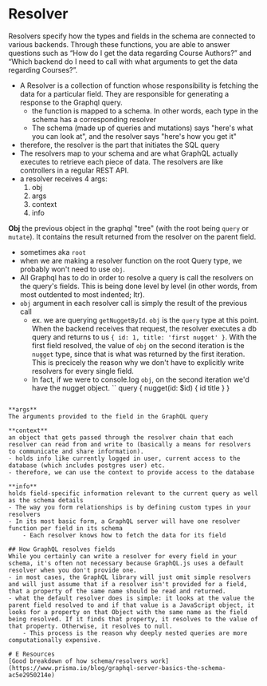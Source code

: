 
# Resolver
Resolvers specify how the types and fields in the schema are connected to various backends. Through these functions, you are able to answer questions such as “How do I get the data regarding Course Authors?” and “Which backend do I need to call with what arguments to get the data regarding Courses?”.

- A Resolver is a collection of function whose responsibility is fetching the data for a particular field. They are responsible for generating a response to the Graphql query.
	- the function is mapped to a schema. In other words, each type in the schema has a corresponding resolver
	- The schema (made up of queries and mutations) says "here's what you can look at", and the resolver says "here's how you get it"
- therefore, the resolver is the part that initiates the SQL query
- The resolvers map to your schema and are what GraphQL actually executes to retrieve each piece of data. The resolvers are like controllers in a regular REST API.
- a resolver receives 4 args:
	1. obj
	2. args
	3. context
	4. info

**Obj**
the previous object in the graphql "tree" (with the root being `query` or `mutate`). It contains the result returned from the resolver on the parent field.
- sometimes aka `root`
- when we are making a resolver function on the root Query type, we probably won't need to use `obj`.
- All Graphql has to do in order to resolve a query is call the resolvers on the query's fields. This is being done level by level (in other words, from most outdented to most indented; ltr).
- `obj` argument in each resolver call is simply the result of the previous call
	- ex. we are querying `getNuggetById`. `obj` is the `query` type at this point. When the backend receives that request, the resolver executes a db query and returns to us `{ id: 1, title: 'first nugget' }`. With the first field resolved, the value of `obj` on the second iteration is the `nugget` type, since that is what was returned by the first iteration. This is precicely the reason why we don't have to explicitly write resolvers for every single field.
	- In fact, if we were to console.log `obj`, on the second iteration we'd have the nugget object.
``
query {
	nugget(id: $id) {
		id
		title
	}
}
```

**args**
The arguments provided to the field in the GraphQL query

**context**
an object that gets passed through the resolver chain that each resolver can read from and write to (basically a means for resolvers to communicate and share information).
- holds info like currently logged in user, current access to the database (which includes postgres user) etc.
- therefore, we can use the context to provide access to the database

**info**
holds field-specific information relevant to the current query as well as the schema details
- The way you form relationships is by defining custom types in your resolvers
- In its most basic form, a GraphQL server will have one resolver function per field in its schema
	- Each resolver knows how to fetch the data for its field

## How GraphQL resolves fields
While you certainly can write a resolver for every field in your schema, it's often not necessary because GraphQL.js uses a default resolver when you don't provide one.
- in most cases, the GraphQL library will just omit simple resolvers and will just assume that if a resolver isn't provided for a field, that a property of the same name should be read and returned.
- what the default resolver does is simple: it looks at the value the parent field resolved to and if that value is a JavaScript object, it looks for a property on that Object with the same name as the field being resolved. If it finds that property, it resolves to the value of that property. Otherwise, it resolves to null.
	- This process is the reason why deeply nested queries are more computationally expensive.

# E Resources
[Good breakdown of how schema/resolvers work](https://www.prisma.io/blog/graphql-server-basics-the-schema-ac5e2950214e)
